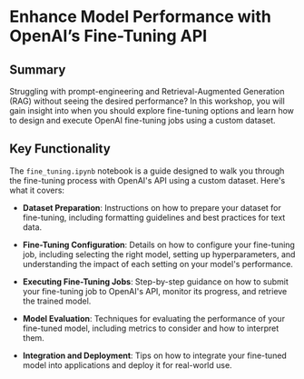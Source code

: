 # Enhance Model Performance with OpenAI’s Fine-Tuning API

## Summary

Struggling with prompt-engineering and Retrieval-Augmented Generation (RAG) without seeing the desired performance? In this workshop, you will gain insight into when you should explore fine-tuning options and learn how to design and execute OpenAI fine-tuning jobs using a custom dataset.

## Key Functionality

The `fine_tuning.ipynb` notebook is a guide designed to walk you through the fine-tuning process with OpenAI's API using a custom dataset. Here's what it covers:

- **Dataset Preparation**: Instructions on how to prepare your dataset for fine-tuning, including formatting guidelines and best practices for text data.

- **Fine-Tuning Configuration**: Details on how to configure your fine-tuning job, including selecting the right model, setting up hyperparameters, and understanding the impact of each setting on your model's performance.

- **Executing Fine-Tuning Jobs**: Step-by-step guidance on how to submit your fine-tuning job to OpenAI's API, monitor its progress, and retrieve the trained model.

- **Model Evaluation**: Techniques for evaluating the performance of your fine-tuned model, including metrics to consider and how to interpret them.

- **Integration and Deployment**: Tips on how to integrate your fine-tuned model into applications and deploy it for real-world use.
